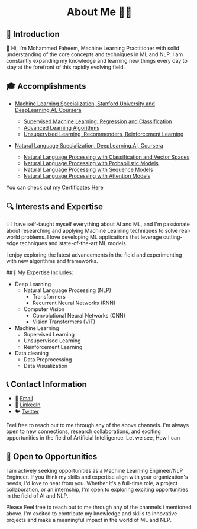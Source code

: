 <center><h1>About Me 👨‍💻</h1></center>

## 🌟 Introduction

👋 Hi, I'm Mohammed Faheem, Machine Learning Practitioner with solid understanding of the core concepts and techniques in ML and NLP. I am constantly expanding my knowledge and learning new things every day to stay at the forefront of this rapidly evolving field.

## 🎓 Accomplishments

-  [Machine Learning Specialization, Stanford University and DeepLearning.AI, Coursera](https://www.coursera.org/specializations/machine-learning-introduction)
    -  [Supervised Machine Learning: Regression and Classification](https://www.coursera.org/learn/machine-learning?specialization=machine-learning-introduction)
    -  [Advanced Learning Algorithms](https://www.coursera.org/learn/advanced-learning-algorithms?specialization=machine-learning-introduction)
    -  [Unsupervised Learning, Recommenders, Reinforcement Learning](https://www.coursera.org/learn/unsupervised-learning-recommenders-reinforcement-learning?specialization=machine-learning-introduction)

-  [Natural Language Specialization, DeepLearning.AI, Coursera](https://www.coursera.org/specializations/natural-language-processing)
    -  [Natural Language Processing with Classification and Vector Spaces](https://www.coursera.org/learn/classification-vector-spaces-in-nlp?specialization=natural-language-processing)
    -  [Natural Language Processing with Probabilistic Models](https://www.coursera.org/learn/probabilistic-models-in-nlp?specialization=natural-language-processing)
    -  [Natural Language Processing with Sequence Models](https://www.coursera.org/learn/sequence-models-in-nlp?specialization=natural-language-processing)
    -  [Natural Language Processing with Attention Models](https://www.coursera.org/learn/attention-models-in-nlp?specialization=natural-language-processing)
 
You can check out my Certificates [Here](https://github.com/TheFaheem/TheFaheem/tree/71607cc88cfeb8c412b3814bbd6c9b0c1b2cba3e/Certificates) 

## 🔍 Interests and Expertise

💡 I have self-taught myself everything about AI and ML, and I'm passionate about researching and applying Machine Learning techniques to solve real-world problems. I love developing ML applications that leverage cutting-edge techniques and state-of-the-art ML models.

I enjoy exploring the latest advancements in the field and experimenting with new algorithms and frameworks.

##🧠 My Expertise Includes:

- Deep Learning
    - Natural Language Processing (NLP)
        - Transformers
        - Recurrent Neural Networks (RNN)
    - Computer Vision
        - Convolutional Neural Networks (CNN)
        - Vision Transformers (ViT)
- Machine Learning
    - Supervised Learning
    - Unsupervised Learning
    - Reinforcement Learning
- Data cleaning
    - Data Preprocessing
    - Data Visualization

## 📞 Contact Information

- 📧 [Email](immohammedfaheem@gmail.com)  
- 🔗 [LinkedIn](https://www.linkedin.com/in/thefaheem/)  
- 🐦 [Twitter](https://twitter.com/faheem_nlp)

Feel free to reach out to me through any of the above channels. I'm always open to new connections, research collaborations, and exciting opportunities in the field of Artificial Intelligence. Let we see, How I can 

## 🚀 Open to Opportunities

I am actively seeking opportunities as a Machine Learning Engineer/NLP Engineer. If you think my skills and expertise align with your organization's needs, I'd love to hear from you. Whether it's a full-time role, a project collaboration, or an internship, I'm open to exploring exciting opportunities in the field of AI and NLP.

Please Feel free to reach out to me through any of the channels i mentioned above. I'm excited to contribute my knowledge and skills to innovative projects and make a meaningful impact in the world of ML and NLP.
